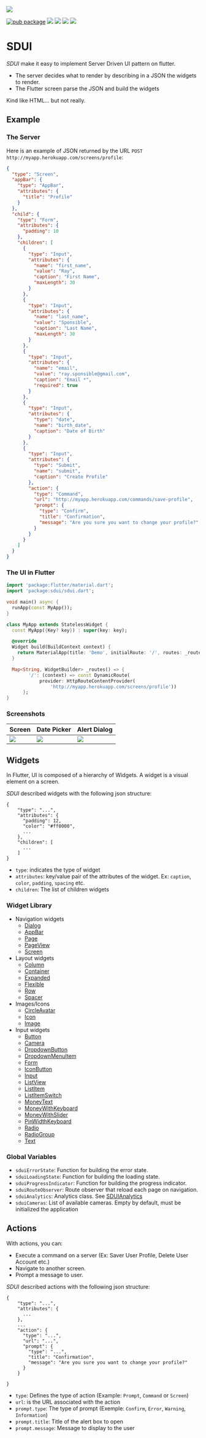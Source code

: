 [![](https://github.com/wutsi/sdui/actions/workflows/master.yml/badge.svg)](https://github.com/wutsi/sdui/actions/workflows/master.yml)

[![pub package](https://img.shields.io/pub/v/sdui.svg)](https://pub.dev/packages/sdui)
![](https://img.shields.io/badge/licence-MIT-yellow.svg)
![](https://img.shields.io/badge/language-flutter-darkblue.svg)
![](https://img.shields.io/badge/language-dart-darkblue.svg)
[![](https://img.shields.io/badge/package-pub.dev-darkblue.svg)](https://pub.dev/packages/sdui)

# SDUI

*SDUI* make it easy to implement Server Driven UI pattern on flutter.
- The server decides what to render by describing in a JSON the widgets to render.
- The Flutter screen parse the JSON and build the widgets

Kind like HTML... but not really.

## Example

### The Server
Here is an example of JSON returned by the URL `POST http://myapp.herokuapp.com/screens/profile`:
```json
{
  "type": "Screen",
  "appBar": {
    "type": "AppBar",
    "attributes": {
      "title": "Profile"
    }
  },
  "child": {
    "type": "Form",
    "attributes": {
      "padding": 10
    },
    "children": [
      {
        "type": "Input",
        "attributes": {
          "name": "first_name",
          "value": "Ray",
          "caption": "First Name",
          "maxLength": 30
        }
      },
      {
        "type": "Input",
        "attributes": {
          "name": "last_name",
          "value": "Sponsible",
          "caption": "Last Name",
          "maxLength": 30
        }
      },
      {
        "type": "Input",
        "attributes": {
          "name": "email",
          "value": "ray.sponsible@gmail.com",
          "caption": "Email *",
          "required": true
        }
      },
      {
        "type": "Input",
        "attributes": {
          "type": "date",
          "name": "birth_date",
          "caption": "Date of Birth"
        }
      },
      {
        "type": "Input",
        "attributes": {
          "type": "Submit",
          "name": "submit",
          "caption": "Create Profile"
        },
        "action": {
          "type": "Command",
          "url": "http://myapp.herokuapp.com/commands/save-profile",
          "prompt": {
            "type": "Confirm",
            "title": "Confirmation",
            "message": "Are you sure you want to change your profile?"
          }
        }
      }
    ]
  }
}
```

### The UI in Flutter
```dart
import 'package:flutter/material.dart';
import 'package:sdui/sdui.dart';

void main() async {
  runApp(const MyApp());
}

class MyApp extends StatelessWidget {
  const MyApp({Key? key}) : super(key: key);

  @override
  Widget build(BuildContext context) {
    return MaterialApp(title: 'Demo', initialRoute: '/', routes: _routes());
  }

  Map<String, WidgetBuilder> _routes() => {
        '/': (context) => const DynamicRoute(
            provider: HttpRouteContentProvider(
                'http://myapp.herokuapp.com/screens/profile'))
      };
}
```

### Screenshots
| Screen | Date Picker  | Alert Dialog |
|--------|--------------|--------------|
|![](doc/images/screenshot-01.png)|![](doc/images/screenshot-02.png)|![](doc/images/screenshot-03.png)

## Widgets
In Flutter, UI is composed of a hierarchy of Widgets.
A widget is a visual element on a screen.

*SDUI* described widgets with the following json structure:
```
{
    "type": "...",
    "attributes": {
      "padding": 12,
      "color": "#ff0000",
      ...
    },
    "children": [
      ...
    ]
}
```

- `type`: indicates the type of widget
- `attributes`: key/value pair of the attributes of the widget. Ex: `caption`, `color`, `padding`, `spacing` etc.
- `children`: The list of children widgets

### Widget Library
- Navigation widgets
    - [Dialog](https://pub.dev/documentation/sdui/latest/sdui/SDUIDialog-class.html)
    - [AppBar](https://pub.dev/documentation/sdui/latest/sdui/SDUIAppBar-class.html)
    - [Page](https://pub.dev/documentation/sdui/latest/sdui/SDUIPage-class.html)
    - [PageView](https://pub.dev/documentation/sdui/latest/sdui/SDUIPageView-class.html)
    - [Screen](https://pub.dev/documentation/sdui/latest/sdui/SDUIScreen-class.html)
- Layout widgets
    - [Column](https://pub.dev/documentation/sdui/latest/sdui/SDUIColumn-class.html)
    - [Container](https://pub.dev/documentation/sdui/latest/sdui/SDUIContainer-class.html)
    - [Expanded](https://pub.dev/documentation/sdui/latest/sdui/SDUIExpanded-class.html)
    - [Flexible](https://pub.dev/documentation/sdui/latest/sdui/SDUIFlexible-class.html)
    - [Row](https://pub.dev/documentation/sdui/latest/sdui/SDUIRow-class.html)
    - [Spacer](https://pub.dev/documentation/sdui/latest/sdui/SDUISpacer-class.html)
- Images/Icons
    - [CircleAvatar](https://pub.dev/documentation/sdui/latest/sdui/SDUICircleAvatar-class.html)
    - [Icon](https://pub.dev/documentation/sdui/latest/sdui/SDUIIcon-class.html)
    - [Image](https://pub.dev/documentation/sdui/latest/sdui/SDUIImage-class.html)
- Input widgets
    - [Button](https://pub.dev/documentation/sdui/latest/sdui/SDUIButton-class.html)
    - [Camera](https://pub.dev/documentation/sdui/latest/sdui/SDUICamera-class.html)
    - [DropdownButton](https://pub.dev/documentation/sdui/latest/sdui/SDUIDropdownButton-class.html)
    - [DropdownMenuItem](https://pub.dev/documentation/sdui/latest/sdui/SDUIDropdownMenuItem-class.html)
    - [Form](https://pub.dev/documentation/sdui/latest/sdui/SDUIForm-class.html)
    - [IconButton](https://pub.dev/documentation/sdui/latest/sdui/SDUIIconButton-class.html)
    - [Input](https://pub.dev/documentation/sdui/latest/sdui/SDUIInput-class.html)
    - [ListView](https://pub.dev/documentation/sdui/latest/sdui/SDUIListView-class.html)
    - [ListItem](https://pub.dev/documentation/sdui/latest/sdui/SDUIListItem-class.html)
    - [ListItemSwitch](https://pub.dev/documentation/sdui/latest/sdui/SDUIListItemSwitch-class.html)
    - [MoneyText](https://pub.dev/documentation/sdui/latest/sdui/SDUIMoneyText-class.html)
    - [MoneyWithKeyboard](https://pub.dev/documentation/sdui/latest/sdui/SDUIMoneyWithKeyboard-class.html)
    - [MoneyWithSlider](https://pub.dev/documentation/sdui/latest/sdui/MoneyWithSlider-class.html)
    - [PinWidthKeyboard](https://pub.dev/documentation/sdui/latest/sdui/SDUIPinWidthKeyboard-class.html)
    - [Radio](https://pub.dev/documentation/sdui/latest/sdui/SDUIRadio-class.html)
    - [RadioGroup](https://pub.dev/documentation/sdui/latest/sdui/SDUIRadioGroup-class.html)
    - [Text](https://pub.dev/documentation/sdui/latest/sdui/SDUIText-class.html)

### Global Variables
- `sduiErrorState`: Function for building the error state.
- `sduiLoadingState`: Function for building the loading state.
- `sduiProgressIndicator`: Function for building the progress indicator.
- `sduiRouteObserver`: Route observer that reload each page on navigation.
- `sduiAnalytics`: Analytics class. See [SDUIAnalytics](https://pub.dev/documentation/sdui/latest/sdui/SDUIAnlytics-class.html)
- `sduiCameras`: List of available cameras. Empty by default, must be initialized the application

## Actions
With actions, you can:
- Execute a command on a server (Ex: Saver User Profile, Delete User Account etc.)
- Navigate to another screen.
- Prompt a message to user.

*SDUI* described actions with the following json structure:
```
{
    "type": "...",
    "attributes": {
      ...
    },
    ...
    "action": {
      "type": "...",
      "url": "...",
      "prompt": {
        "type": "...",
        "title": "Confirmation",
        "message": "Are you sure you want to change your profile?"
      }
    }

}
```

- `type`: Defines the type of action (Example: `Prompt`, `Command` or `Screen`)
- `url`: is the URL associated with the action
- `prompt.type`: The type of prompt (Exemple: `Confirm`, `Error`, `Warning`, `Information`)
- `prompt.title`: Title of the alert box to open
- `prompt.message`: Message to display to the user
